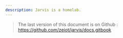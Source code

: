 ```yaml
---
description: Jarvis is a homelab.
---
```


> The last version of this document is on Github : https://github.com/zeiot/jarvis/docs.gitbook

